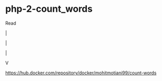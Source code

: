 # php-2-count_words

Read

|

|

|

V

https://hub.docker.com/repository/docker/mohitmotiani99/count-words
